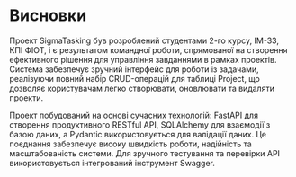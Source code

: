 # Висновки


Проект SigmaTasking був розроблений студентами 2-го курсу, ІМ-33, КПІ ФІОТ, і є результатом командної роботи, спрямованої на створення ефективного рішення для управління завданнями в рамках проектів. Система забезпечує зручний інтерфейс для роботи із задачами, реалізуючи повний набір CRUD-операцій для таблиці Project, що дозволяє користувачам легко створювати, оновлювати та видаляти проекти.

Проект побудований на основі сучасних технологій: FastAPI для створення продуктивного RESTful API, SQLAlchemy для взаємодії з базою даних, а Pydantic використовується для валідації даних. Це поєднання забезпечує високу швидкість роботи, надійність та масштабованість системи. Для зручного тестування та перевірки API використовується інтегрований інструмент Swagger.
